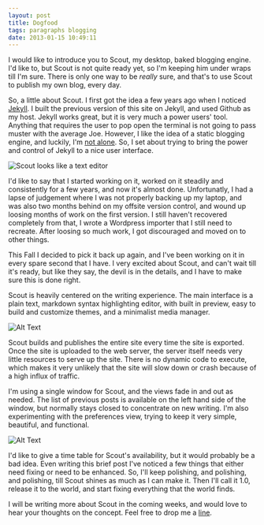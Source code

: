 ```yaml
---
layout: post
title: Dogfood
tags: paragraphs blogging
date: 2013-01-15 10:49:11
---
```


I would like to introduce you to Scout, my desktop, baked blogging engine. I'd like to, but Scout is not quite ready yet, so I'm keeping him under wraps till I'm sure. There is only one way to be *really* sure, and that's to use Scout to publish my own blog, every day. 

So, a little about Scout. I first got the idea a few years ago when I noticed [Jekyll][1]. I built the previous version of this site on Jekyll, and used Github as my host. Jekyll works great, but it is very much a power users' tool. Anything that requires the user to pop open the terminal is not going to pass muster with the average Joe. However, I like the idea of a static blogging engine, and luckily, I'm [not alone][2]. So, I set about trying to bring the power and control of Jekyll to a nice user interface. 

![Scout looks like a text editor][3]

I'd like to say that I started working on it, worked on it steadily and consistently for a few years, and now it's almost done. Unfortunatly, I had a lapse of judgement where I was not properly backing up my laptop, and was also two months behind on my offsite version control, and wound up loosing months of work on the first version. I still haven't recovered completely from that, I wrote a Wordpress importer that I still need to recreate. After loosing so much work, I got discouraged and moved on to other things.

This Fall I decided to pick it back up again, and I've been working on it in every spare second that I have. I very excited about Scout, and can't wait till it's ready, but like they say, the devil is in the details, and I have to make sure this is done right. 

Scout is heavily centered on the writing experience. The main interface is a plain text, markdown syntax highlighting editor, with built in preview, easy to build and customize themes, and a minimalist media manager.

![Alt Text][4]


Scout builds and publishes the entire site every time the site is exported. Once the site is uploaded to the web server, the server itself needs very little resources to serve up the site. There is no dynamic code to execute, which makes it very unlikely that the site will slow down or crash because of a high influx of traffic. 

I'm using a single window for Scout, and the views fade in and out as needed. The list of previous posts is available on the left hand side of the window, but normally stays closed to concentrate on new writing. I'm also experimenting with the preferences view, trying to keep it very simple, beautiful, and functional. 

![Alt Text][5]

I'd like to give a time table for Scout's availability, but it would probably be a bad idea. Even writing this brief post I've noticed a few things that either need fixing or need to be enhanced. So, I'll keep polishing, and polishing, and polishing, till Scout shines as much as I can make it. Then I'll call it 1.0, release it to the world, and start fixing everything that the world finds. 

I will be writing more about Scout in the coming weeks, and would love to hear your thoughts on the concept. Feel free to drop me a [line][6].


[1]: http://jekyllrb.com
[2]: http://inessential.com/2011/03/16/a_plea_for_baked_weblogs
[3]: media/scout_user_interface.png
[4]: media/scout_media_manager.png
[5]: media/scout_prefs.png
[6]: /contact.html
